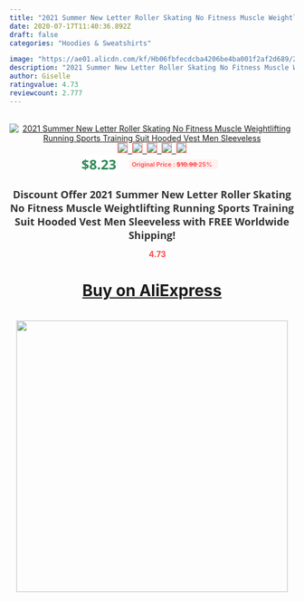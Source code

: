 ```yaml
---
title: "2021 Summer New Letter Roller Skating No Fitness Muscle Weightlifting Running Sports Training Suit Hooded Vest Men Sleeveless"
date: 2020-07-17T11:40:36.892Z
draft: false
categories: "Hoodies & Sweatshirts"

image: "https://ae01.alicdn.com/kf/Hb06fbfecdcba4206be4ba001f2af2d689/2021-Summer-New-Letter-Roller-Skating-No-Fitness-Muscle-Weightlifting-Running-Sports-Training-Suit-Hooded-Vest.jpg"
description: "2021 Summer New Letter Roller Skating No Fitness Muscle Weightlifting Running Sports Training Suit Hooded Vest Men Sleeveless"
author: Giselle
ratingvalue: 4.73
reviewcount: 2.777
---
```

<br>
<div style="text-align: center;">
<a href="https://s.click.aliexpress.com/e/_AOmRGh" target="_blank" rel="nofollow noopener noreferrer"><img alt="2021 Summer New Letter Roller Skating No Fitness Muscle Weightlifting Running Sports Training Suit Hooded Vest Men Sleeveless" class="magnifier-image" src="https://ae01.alicdn.com/kf/Hb06fbfecdcba4206be4ba001f2af2d689/2021-Summer-New-Letter-Roller-Skating-No-Fitness-Muscle-Weightlifting-Running-Sports-Training-Suit-Hooded-Vest.jpg_640x640.jpg">
<br>
<img style="border:1px solid salmon" src="https://ae01.alicdn.com/kf/Hb06fbfecdcba4206be4ba001f2af2d689/2021-Summer-New-Letter-Roller-Skating-No-Fitness-Muscle-Weightlifting-Running-Sports-Training-Suit-Hooded-Vest.jpg_120x120.jpg">&nbsp;&nbsp;<img style="border:1px solid salmon" src="https://ae01.alicdn.com/kf/H9a8524b6c3774b3ca3febcf4e9c0189f2/2021-Summer-New-Letter-Roller-Skating-No-Fitness-Muscle-Weightlifting-Running-Sports-Training-Suit-Hooded-Vest.jpg_120x120.jpg">&nbsp;&nbsp;<img style="border:1px solid salmon" src="https://ae01.alicdn.com/kf/H936da953f57e48c1becede9dd3635e7aY/2021-Summer-New-Letter-Roller-Skating-No-Fitness-Muscle-Weightlifting-Running-Sports-Training-Suit-Hooded-Vest.jpg_120x120.jpg">&nbsp;&nbsp;<img style="border:1px solid salmon" src="https://ae01.alicdn.com/kf/Hf6cda45705714e9e9439a415ff16d123L/2021-Summer-New-Letter-Roller-Skating-No-Fitness-Muscle-Weightlifting-Running-Sports-Training-Suit-Hooded-Vest.jpg_120x120.jpg">&nbsp;&nbsp;<img style="border:1px solid salmon" src="https://ae01.alicdn.com/kf/H53f968fe564c41a185852734e35315d7q/2021-Summer-New-Letter-Roller-Skating-No-Fitness-Muscle-Weightlifting-Running-Sports-Training-Suit-Hooded-Vest.jpg_120x120.jpg"></a></div><br0>
<div style="text-align: center;"><span style="background-color: white; border: 0px; box-sizing: border-box; color: seagreen; display: inline-block; font-family: &quot;open sans&quot; , &quot;arial&quot; , &quot;helvetica&quot; , sans-serif , &quot;heiti&quot;; font-size: 24px; font-stretch: inherit; font-weight: 700; line-height: inherit; margin: 0px 10px 0px 0px; padding: 0px; vertical-align: middle;">$8.23 </span>
<span style="background: rgb(255 , 241 , 241); border-radius: 3px; border: 0px; box-sizing: border-box; color: #ff4747; display: inline-block; font-family: inherit; font-size: 12px; font-stretch: inherit; font-style: inherit; font-variant: inherit; font-weight: 600; line-height: inherit; margin: 0px; padding: 2px 5px; transform: scale(0.9); vertical-align: middle;">Original Price : <b style="text-decoration: line-through;">$10.98 </b> 25%&nbsp;&nbsp;</span></div>
<h1 style="color: #333333; display: inline-block; font-family: &quot;open sans&quot; , &quot;arial&quot; , &quot;helvetica&quot; , sans-serif , &quot;heiti&quot;; font-size: 18px; font-stretch: inherit; font-weight: 700; text-align: center;">Discount Offer 2021 Summer New Letter Roller Skating No Fitness Muscle Weightlifting Running Sports Training Suit Hooded Vest Men Sleeveless with FREE Worldwide Shipping!</h1>
<div style="color: #ff4747; text-align: center;">
<img src="https://4.bp.blogspot.com/-M0ZcTcb-5uY/XleCXlxnR4I/AAAAAAAAAEc/OrjgMkXV1oMQFaCRZj5HQwOCBcu3w1FegCPcBGAYYCw/s1600/star.png" style="height: 15px;">&nbsp;<b>4.73</b></div>
<div class="button_cont" align="center"><a class="buynow_a" href="https://s.click.aliexpress.com/e/_AOmRGh" target="_blank" rel="nofollow noopener noreferrer"><H1>Buy on AliExpress</H1></a></div><br>
<div class="separator" style="clear: both; text-align: center;">
<img src="https://lh3.googleusercontent.com/-pTy5HemUv9M/XlePHvY0dAI/AAAAAAAAAE4/0nX5iRUoIWY8eMW9Dpxeirr157OZliDIgCLcBGAsYHQ/s1600/badge.gif" width="480">
</div>
